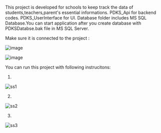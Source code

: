 This project is developed for schools to keep track the data of students,teachers,parent's essential informations.
PDKS_Api for backend codes.
PDKS_UserInterface for UI.
Database folder includes MS SQL Database.You can start application after you create database with PDKSDatabse.bak file in MS SQL Server.


Make sure it is connected to the project :

![image](https://github.com/user-attachments/assets/01dead06-c0bc-47c7-8cfc-faeea07bc92f)


![image](https://github.com/user-attachments/assets/345cf3a2-ff73-47c2-b515-821241a7fa7a)



You can run this project with following instrucitons:


1)

![ss1](https://github.com/user-attachments/assets/02e2e7c8-97f6-4145-a256-95c27fb5f545)

2)

![ss2](https://github.com/user-attachments/assets/516e64d1-08b8-4e8c-b5c2-ca4d9a34fdc7)


3)

![ss3](https://github.com/user-attachments/assets/d3d299e9-bf94-463b-8b86-d79da408b306)

